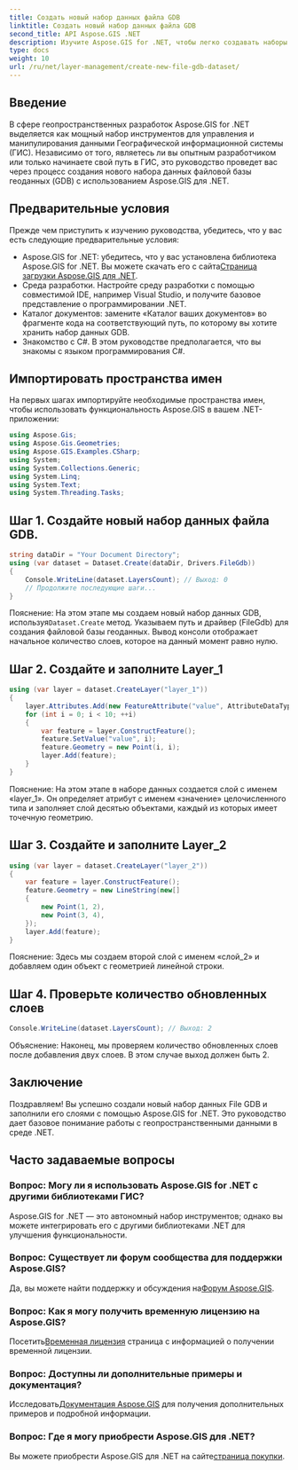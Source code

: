 ```yaml
---
title: Создать новый набор данных файла GDB
linktitle: Создать новый набор данных файла GDB
second_title: API Aspose.GIS .NET
description: Изучите Aspose.GIS for .NET, чтобы легко создавать наборы данных ГИС и управлять ими. Загрузите сейчас и наслаждайтесь беспрепятственным геопространственным развитием. #Aspose #ГИС
type: docs
weight: 10
url: /ru/net/layer-management/create-new-file-gdb-dataset/
---
```

## Введение
В сфере геопространственных разработок Aspose.GIS for .NET выделяется как мощный набор инструментов для управления и манипулирования данными Географической информационной системы (ГИС). Независимо от того, являетесь ли вы опытным разработчиком или только начинаете свой путь в ГИС, это руководство проведет вас через процесс создания нового набора данных файловой базы геоданных (GDB) с использованием Aspose.GIS для .NET.
## Предварительные условия
Прежде чем приступить к изучению руководства, убедитесь, что у вас есть следующие предварительные условия:
-  Aspose.GIS for .NET: убедитесь, что у вас установлена библиотека Aspose.GIS for .NET. Вы можете скачать его с сайта[Страница загрузки Aspose.GIS для .NET](https://releases.aspose.com/gis/net/).
- Среда разработки. Настройте среду разработки с помощью совместимой IDE, например Visual Studio, и получите базовое представление о программировании .NET.
- Каталог документов: замените «Каталог ваших документов» во фрагменте кода на соответствующий путь, по которому вы хотите хранить набор данных GDB.
- Знакомство с C#. В этом руководстве предполагается, что вы знакомы с языком программирования C#.
## Импортировать пространства имен
На первых шагах импортируйте необходимые пространства имен, чтобы использовать функциональность Aspose.GIS в вашем .NET-приложении:
```csharp
using Aspose.Gis;
using Aspose.Gis.Geometries;
using Aspose.GIS.Examples.CSharp;
using System;
using System.Collections.Generic;
using System.Linq;
using System.Text;
using System.Threading.Tasks;
```
## Шаг 1. Создайте новый набор данных файла GDB.
```csharp
string dataDir = "Your Document Directory";
using (var dataset = Dataset.Create(dataDir, Drivers.FileGdb))
{
    Console.WriteLine(dataset.LayersCount); // Выход: 0
    // Продолжите последующие шаги...
}
```
 Пояснение: На этом этапе мы создаем новый набор данных GDB, используя`Dataset.Create` метод. Указываем путь и драйвер (FileGdb) для создания файловой базы геоданных. Вывод консоли отображает начальное количество слоев, которое на данный момент равно нулю.
## Шаг 2. Создайте и заполните Layer_1
```csharp
using (var layer = dataset.CreateLayer("layer_1"))
{
    layer.Attributes.Add(new FeatureAttribute("value", AttributeDataType.Integer));
    for (int i = 0; i < 10; ++i)
    {
        var feature = layer.ConstructFeature();
        feature.SetValue("value", i);
        feature.Geometry = new Point(i, i);
        layer.Add(feature);
    }
}
```
Пояснение: На этом этапе в наборе данных создается слой с именем «layer_1». Он определяет атрибут с именем «значение» целочисленного типа и заполняет слой десятью объектами, каждый из которых имеет точечную геометрию.
## Шаг 3. Создайте и заполните Layer_2
```csharp
using (var layer = dataset.CreateLayer("layer_2"))
{
    var feature = layer.ConstructFeature();
    feature.Geometry = new LineString(new[]
    {
        new Point(1, 2),
        new Point(3, 4),
    });
    layer.Add(feature);
}
```
Пояснение: Здесь мы создаем второй слой с именем «слой_2» и добавляем один объект с геометрией линейной строки.
## Шаг 4. Проверьте количество обновленных слоев
```csharp
Console.WriteLine(dataset.LayersCount); // Выход: 2
```
Объяснение: Наконец, мы проверяем количество обновленных слоев после добавления двух слоев. В этом случае выход должен быть 2.
## Заключение
Поздравляем! Вы успешно создали новый набор данных File GDB и заполнили его слоями с помощью Aspose.GIS for .NET. Это руководство дает базовое понимание работы с геопространственными данными в среде .NET.
## Часто задаваемые вопросы
### Вопрос: Могу ли я использовать Aspose.GIS for .NET с другими библиотеками ГИС?
Aspose.GIS for .NET — это автономный набор инструментов; однако вы можете интегрировать его с другими библиотеками .NET для улучшения функциональности.
### Вопрос: Существует ли форум сообщества для поддержки Aspose.GIS?
 Да, вы можете найти поддержку и обсуждения на[Форум Aspose.GIS](https://forum.aspose.com/c/gis/33).
### Вопрос: Как я могу получить временную лицензию на Aspose.GIS?
 Посетить[Временная лицензия](https://purchase.aspose.com/temporary-license/) страница с информацией о получении временной лицензии.
### Вопрос: Доступны ли дополнительные примеры и документация?
 Исследовать[Документация Aspose.GIS](https://reference.aspose.com/gis/net/) для получения дополнительных примеров и подробной информации.
### Вопрос: Где я могу приобрести Aspose.GIS для .NET?
 Вы можете приобрести Aspose.GIS для .NET на сайте[страница покупки](https://purchase.aspose.com/buy).